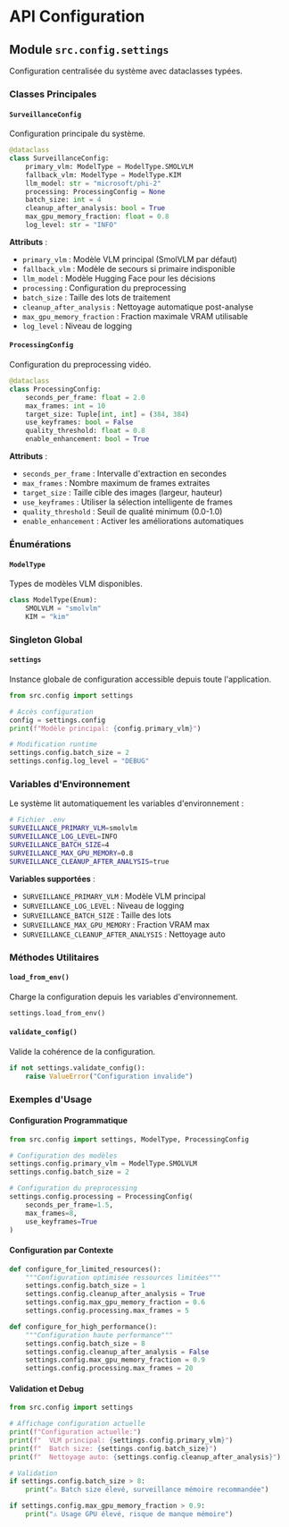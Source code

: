 # API Configuration

## Module `src.config.settings`

Configuration centralisée du système avec dataclasses typées.

### Classes Principales

#### `SurveillanceConfig`

Configuration principale du système.

```python
@dataclass
class SurveillanceConfig:
    primary_vlm: ModelType = ModelType.SMOLVLM
    fallback_vlm: ModelType = ModelType.KIM
    llm_model: str = "microsoft/phi-2"
    processing: ProcessingConfig = None
    batch_size: int = 4
    cleanup_after_analysis: bool = True
    max_gpu_memory_fraction: float = 0.8
    log_level: str = "INFO"
```

**Attributs** :
- `primary_vlm` : Modèle VLM principal (SmolVLM par défaut)
- `fallback_vlm` : Modèle de secours si primaire indisponible  
- `llm_model` : Modèle Hugging Face pour les décisions
- `processing` : Configuration du preprocessing
- `batch_size` : Taille des lots de traitement
- `cleanup_after_analysis` : Nettoyage automatique post-analyse
- `max_gpu_memory_fraction` : Fraction maximale VRAM utilisable
- `log_level` : Niveau de logging

#### `ProcessingConfig`

Configuration du preprocessing vidéo.

```python
@dataclass  
class ProcessingConfig:
    seconds_per_frame: float = 2.0
    max_frames: int = 10
    target_size: Tuple[int, int] = (384, 384)
    use_keyframes: bool = False
    quality_threshold: float = 0.8
    enable_enhancement: bool = True
```

**Attributs** :
- `seconds_per_frame` : Intervalle d'extraction en secondes
- `max_frames` : Nombre maximum de frames extraites
- `target_size` : Taille cible des images (largeur, hauteur)
- `use_keyframes` : Utiliser la sélection intelligente de frames
- `quality_threshold` : Seuil de qualité minimum (0.0-1.0)
- `enable_enhancement` : Activer les améliorations automatiques

### Énumérations

#### `ModelType`

Types de modèles VLM disponibles.

```python
class ModelType(Enum):
    SMOLVLM = "smolvlm"
    KIM = "kim"
```

### Singleton Global

#### `settings`

Instance globale de configuration accessible depuis toute l'application.

```python
from src.config import settings

# Accès configuration
config = settings.config
print(f"Modèle principal: {config.primary_vlm}")

# Modification runtime
settings.config.batch_size = 2
settings.config.log_level = "DEBUG"
```

### Variables d'Environnement

Le système lit automatiquement les variables d'environnement :

```bash
# Fichier .env
SURVEILLANCE_PRIMARY_VLM=smolvlm
SURVEILLANCE_LOG_LEVEL=INFO  
SURVEILLANCE_BATCH_SIZE=4
SURVEILLANCE_MAX_GPU_MEMORY=0.8
SURVEILLANCE_CLEANUP_AFTER_ANALYSIS=true
```

**Variables supportées** :
- `SURVEILLANCE_PRIMARY_VLM` : Modèle VLM principal
- `SURVEILLANCE_LOG_LEVEL` : Niveau de logging
- `SURVEILLANCE_BATCH_SIZE` : Taille des lots
- `SURVEILLANCE_MAX_GPU_MEMORY` : Fraction VRAM max
- `SURVEILLANCE_CLEANUP_AFTER_ANALYSIS` : Nettoyage auto

### Méthodes Utilitaires

#### `load_from_env()`

Charge la configuration depuis les variables d'environnement.

```python
settings.load_from_env()
```

#### `validate_config()`

Valide la cohérence de la configuration.

```python  
if not settings.validate_config():
    raise ValueError("Configuration invalide")
```

### Exemples d'Usage

#### Configuration Programmatique

```python
from src.config import settings, ModelType, ProcessingConfig

# Configuration des modèles
settings.config.primary_vlm = ModelType.SMOLVLM
settings.config.batch_size = 2

# Configuration du preprocessing  
settings.config.processing = ProcessingConfig(
    seconds_per_frame=1.5,
    max_frames=8,
    use_keyframes=True
)
```

#### Configuration par Contexte

```python
def configure_for_limited_resources():
    """Configuration optimisée ressources limitées"""
    settings.config.batch_size = 1
    settings.config.cleanup_after_analysis = True
    settings.config.max_gpu_memory_fraction = 0.6
    settings.config.processing.max_frames = 5

def configure_for_high_performance():
    """Configuration haute performance"""
    settings.config.batch_size = 8
    settings.config.cleanup_after_analysis = False
    settings.config.max_gpu_memory_fraction = 0.9
    settings.config.processing.max_frames = 20
```

#### Validation et Debug

```python
from src.config import settings

# Affichage configuration actuelle
print(f"Configuration actuelle:")
print(f"  VLM principal: {settings.config.primary_vlm}")
print(f"  Batch size: {settings.config.batch_size}")
print(f"  Nettoyage auto: {settings.config.cleanup_after_analysis}")

# Validation
if settings.config.batch_size > 8:
    print("⚠️ Batch size élevé, surveillance mémoire recommandée")

if settings.config.max_gpu_memory_fraction > 0.9:
    print("⚠️ Usage GPU élevé, risque de manque mémoire")
```
